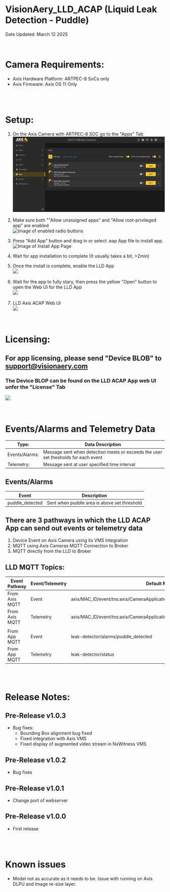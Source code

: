 # VisionAery_LLD_ACAP (Liquid Leak Detection - Puddle)

Date Updated: March 12 2025

<br>

# Camera Requirements: 
* Axis Hardware Platform: ARTPEC-8 SoCs only
* Axis Firmware: Axis OS 11 Only 

<br>
<br>

# Setup:

1. On the Axis Camera with ARTPEC-8 SOC go to the "Apps" Tab <br>
![Image of App page on Camera Web UI](./setup_images/app_page.png "App Page")

1. Make sure both ""Allow unassigned apps" and "Allow root-privileged app" are enabled <br>
![Image of enabled radio buttons](/setup_images/enable_unassigned_and_root_apps.png)

1. Press "Add App" button and drag in or select .eap App file to install app. <br>
![Image of Install App Page](/setup_images/add_app.png)

1. Wait for app installation to complete (It usually takes a bit, >2min) <br>


1. Once the install is complete, enable the LLD App <br>
![](/setup_images/LLD_App_Enabled.png)

1. Wait for the app to fully stary, then press the yellow "Open" button to open the Web UI for the LLD App <br>
![](/setup_images/Open_Button.png)

1. LLD Axis ACAP Web UI <br>
![](/setup_images/LLD_ACAP_Web_UI.png)

<br>

# Licensing:

## For app licensing, please send "Device BLOB" to  [support@visionaery.com](mailto:support@visionaery.com)
### The Device BLOP can be found on the LLD ACAP App web UI unfer the "License" Tab
![](/setup_images/App_License_Page.png)


<br>

# Events/Alarms and Telemetry Data


| Type: | Data Description |
| ----------- | ----------- |
|Events/Alarms:| Message sent when detection meets or exceeds the user set thesholds for each event 
|Telemetry:| Message sent at user specified time interval

## Events/Alarms
| Event | Description |
| ----------- | ----------- |
| puddle_detected | Sent when puddle area is above set threshold |

## There are 3 pathways in which the LLD ACAP App can send out events or telemetry data 
1. Device Event on Axis Camera using its VMS Integration
1. MQTT using Axis Cameras MQTT Connection to Broker
1. MQTT directly from the LLD to Broker 

## LLD MQTT Topics:
| Event Pathway | Event/Telemetry | Default MQTT Topic |
| ----------- | ----------- | ----------- |
| From Axis MQTT | Event | axis/MAC_ID/event/tns:axis/CameraApplicationPlatform/LiquidLeakMonitor/Puddle_Detected |
| From Axis MQTT | Telemetry | axis/MAC_ID/event/tns:axis/CameraApplicationPlatform/LiquidLeakMonitor/Telemetry |
|  |  |  |
| From App MQTT | Event | leak-detector/alarms/puddle_detected |
| From App MQTT | Telemetry | leak-detector/status |

<br>
<br>

# Release Notes:

## Pre-Release v1.0.3

* Bug fixes:
  * Bounding Box alignment bug fixed
  * Fixed integration with Axis VMS
  * Fixed display of augmented video stream in NxWitness VMS

## Pre-Release v1.0.2

* Bug fixes

## Pre-Release v1.0.1

* Change port of webserver

## Pre-Release v1.0.0

* First release

<br>
<br>

# Known issues

* Model not as accurate as it needs to be. Issue with running on Axis DLPU and Image re-size layer.

